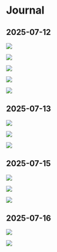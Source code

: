 # Journal

## 2025-07-12

![](./images/journal/2025-07-12-notebook-1.JPG)

![](./images/journal/2025-07-12-notebook-2.JPG)

![](./images/journal/2025-07-12-notebook-3.JPG)

![](./images/journal/2025-07-12-notebook-4.JPG)

![](./images/journal/2025-07-12-notebook-5.JPG)

## 2025-07-13

![](./images/journal/2025-07-13-notebook-1.JPG)

![](./images/journal/2025-07-13-notebook-2.JPG)

![](./images/journal/2025-07-13-notebook-3.JPG)

## 2025-07-15

![](./images/journal/2025-07-15-notebook-1.JPG)

![](./images/journal/2025-07-15-notebook-2.JPG)

![](./images/journal/2025-07-15-notebook-3.JPG)

## 2025-07-16

![](./images/journal/2025-07-16-notebook-1.JPG)

![](./images/journal/2025-07-16-notebook-2.JPG)